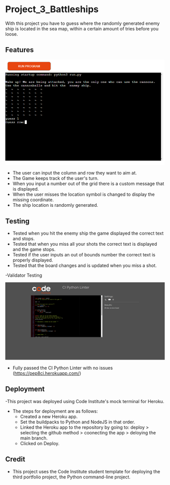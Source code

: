 # Project_3_Battleships

With this project you have to guess where the randomly generated enemy ship is located in the sea map, within a certain amount of tries before you loose.

## Features

![](images/project_3.PNG)

  - The user can input the column and row they want to aim at.
  - The Game keeps track of the user's turn.
  - When you input a number out of the grid there is a custom message that is displayed.
  - When the user misses the location symbol is changed to display the missing coordinate.
  - The ship location is randomly generated.

## Testing

  - Tested when you hit the enemy ship the game displayed the correct text and stops.
  - Tested that when you miss all your shots the correct text is displayed and the game stops.
  - Tested if the user inputs an out of bounds number the correct text is properly displayed.
  - Tested that the board changes and is updated when you miss a shot.
 
 -Validator Testing
 
  ![](images/pep8.png)
  - Fully passed the CI Python Linter with no issues (https://pep8ci.herokuapp.com/)

## Deployment
  
  -This project was deployed using Code Institute's mock terminal for Heroku.
  
  - The steps for deployment are as follows: 
    - Created a new Heroku app.
    - Set the buildpacks to Python and NodeJS in that order.
    - Linked the Heroku app to the repository by going to: deploy > selecting the github method > coonecting the app > deloying the main branch. 
    - Clicked on Deploy.
    
## Credit
  - This project uses the Code Institute student template for deploying the third portfolio project, the Python command-line project.
